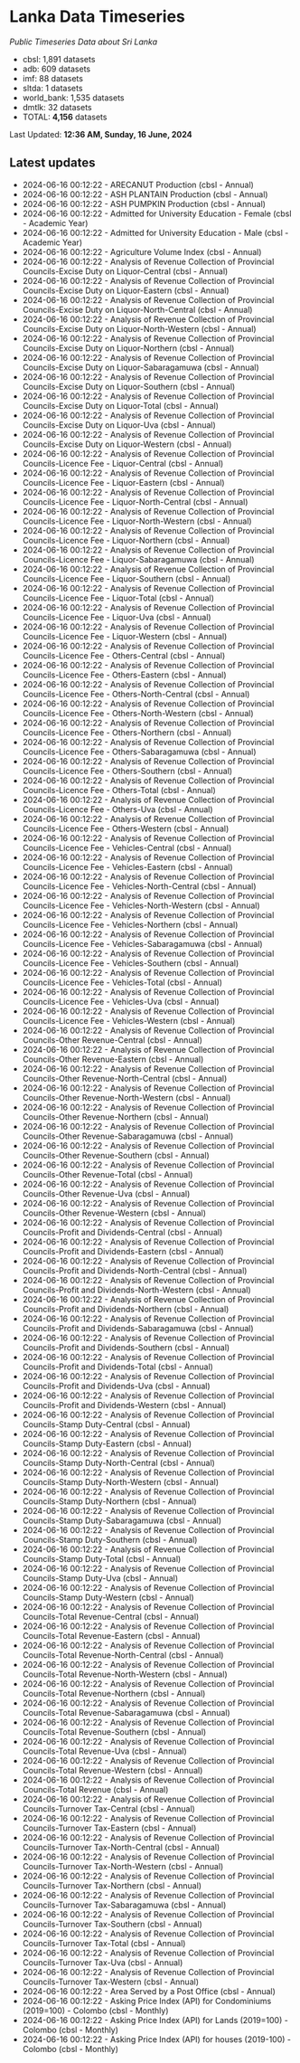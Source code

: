 # Lanka Data Timeseries
*Public Timeseries Data about Sri Lanka*

* cbsl: 1,891 datasets
* adb: 609 datasets
* imf: 88 datasets
* sltda: 1 datasets
* world_bank: 1,535 datasets
* dmtlk: 32 datasets
* TOTAL: **4,156** datasets

Last Updated: **12:36 AM, Sunday, 16 June, 2024**

## Latest updates

* 2024-06-16 00:12:22 - ARECANUT Production (cbsl - Annual)
* 2024-06-16 00:12:22 - ASH PLANTAIN Production (cbsl - Annual)
* 2024-06-16 00:12:22 - ASH PUMPKIN Production (cbsl - Annual)
* 2024-06-16 00:12:22 - Admitted for University Education - Female (cbsl - Academic Year)
* 2024-06-16 00:12:22 - Admitted for University Education - Male (cbsl - Academic Year)
* 2024-06-16 00:12:22 - Agriculture Volume Index (cbsl - Annual)
* 2024-06-16 00:12:22 - Analysis of Revenue Collection of Provincial Councils-Excise Duty on Liquor-Central (cbsl - Annual)
* 2024-06-16 00:12:22 - Analysis of Revenue Collection of Provincial Councils-Excise Duty on Liquor-Eastern (cbsl - Annual)
* 2024-06-16 00:12:22 - Analysis of Revenue Collection of Provincial Councils-Excise Duty on Liquor-North-Central (cbsl - Annual)
* 2024-06-16 00:12:22 - Analysis of Revenue Collection of Provincial Councils-Excise Duty on Liquor-North-Western (cbsl - Annual)
* 2024-06-16 00:12:22 - Analysis of Revenue Collection of Provincial Councils-Excise Duty on Liquor-Northern (cbsl - Annual)
* 2024-06-16 00:12:22 - Analysis of Revenue Collection of Provincial Councils-Excise Duty on Liquor-Sabaragamuwa (cbsl - Annual)
* 2024-06-16 00:12:22 - Analysis of Revenue Collection of Provincial Councils-Excise Duty on Liquor-Southern (cbsl - Annual)
* 2024-06-16 00:12:22 - Analysis of Revenue Collection of Provincial Councils-Excise Duty on Liquor-Total (cbsl - Annual)
* 2024-06-16 00:12:22 - Analysis of Revenue Collection of Provincial Councils-Excise Duty on Liquor-Uva (cbsl - Annual)
* 2024-06-16 00:12:22 - Analysis of Revenue Collection of Provincial Councils-Excise Duty on Liquor-Western (cbsl - Annual)
* 2024-06-16 00:12:22 - Analysis of Revenue Collection of Provincial Councils-Licence Fee - Liquor-Central (cbsl - Annual)
* 2024-06-16 00:12:22 - Analysis of Revenue Collection of Provincial Councils-Licence Fee - Liquor-Eastern (cbsl - Annual)
* 2024-06-16 00:12:22 - Analysis of Revenue Collection of Provincial Councils-Licence Fee - Liquor-North-Central (cbsl - Annual)
* 2024-06-16 00:12:22 - Analysis of Revenue Collection of Provincial Councils-Licence Fee - Liquor-North-Western (cbsl - Annual)
* 2024-06-16 00:12:22 - Analysis of Revenue Collection of Provincial Councils-Licence Fee - Liquor-Northern (cbsl - Annual)
* 2024-06-16 00:12:22 - Analysis of Revenue Collection of Provincial Councils-Licence Fee - Liquor-Sabaragamuwa (cbsl - Annual)
* 2024-06-16 00:12:22 - Analysis of Revenue Collection of Provincial Councils-Licence Fee - Liquor-Southern (cbsl - Annual)
* 2024-06-16 00:12:22 - Analysis of Revenue Collection of Provincial Councils-Licence Fee - Liquor-Total (cbsl - Annual)
* 2024-06-16 00:12:22 - Analysis of Revenue Collection of Provincial Councils-Licence Fee - Liquor-Uva (cbsl - Annual)
* 2024-06-16 00:12:22 - Analysis of Revenue Collection of Provincial Councils-Licence Fee - Liquor-Western (cbsl - Annual)
* 2024-06-16 00:12:22 - Analysis of Revenue Collection of Provincial Councils-Licence Fee - Others-Central (cbsl - Annual)
* 2024-06-16 00:12:22 - Analysis of Revenue Collection of Provincial Councils-Licence Fee - Others-Eastern (cbsl - Annual)
* 2024-06-16 00:12:22 - Analysis of Revenue Collection of Provincial Councils-Licence Fee - Others-North-Central (cbsl - Annual)
* 2024-06-16 00:12:22 - Analysis of Revenue Collection of Provincial Councils-Licence Fee - Others-North-Western (cbsl - Annual)
* 2024-06-16 00:12:22 - Analysis of Revenue Collection of Provincial Councils-Licence Fee - Others-Northern (cbsl - Annual)
* 2024-06-16 00:12:22 - Analysis of Revenue Collection of Provincial Councils-Licence Fee - Others-Sabaragamuwa (cbsl - Annual)
* 2024-06-16 00:12:22 - Analysis of Revenue Collection of Provincial Councils-Licence Fee - Others-Southern (cbsl - Annual)
* 2024-06-16 00:12:22 - Analysis of Revenue Collection of Provincial Councils-Licence Fee - Others-Total (cbsl - Annual)
* 2024-06-16 00:12:22 - Analysis of Revenue Collection of Provincial Councils-Licence Fee - Others-Uva (cbsl - Annual)
* 2024-06-16 00:12:22 - Analysis of Revenue Collection of Provincial Councils-Licence Fee - Others-Western (cbsl - Annual)
* 2024-06-16 00:12:22 - Analysis of Revenue Collection of Provincial Councils-Licence Fee - Vehicles-Central (cbsl - Annual)
* 2024-06-16 00:12:22 - Analysis of Revenue Collection of Provincial Councils-Licence Fee - Vehicles-Eastern (cbsl - Annual)
* 2024-06-16 00:12:22 - Analysis of Revenue Collection of Provincial Councils-Licence Fee - Vehicles-North-Central (cbsl - Annual)
* 2024-06-16 00:12:22 - Analysis of Revenue Collection of Provincial Councils-Licence Fee - Vehicles-North-Western (cbsl - Annual)
* 2024-06-16 00:12:22 - Analysis of Revenue Collection of Provincial Councils-Licence Fee - Vehicles-Northern (cbsl - Annual)
* 2024-06-16 00:12:22 - Analysis of Revenue Collection of Provincial Councils-Licence Fee - Vehicles-Sabaragamuwa (cbsl - Annual)
* 2024-06-16 00:12:22 - Analysis of Revenue Collection of Provincial Councils-Licence Fee - Vehicles-Southern (cbsl - Annual)
* 2024-06-16 00:12:22 - Analysis of Revenue Collection of Provincial Councils-Licence Fee - Vehicles-Total (cbsl - Annual)
* 2024-06-16 00:12:22 - Analysis of Revenue Collection of Provincial Councils-Licence Fee - Vehicles-Uva (cbsl - Annual)
* 2024-06-16 00:12:22 - Analysis of Revenue Collection of Provincial Councils-Licence Fee - Vehicles-Western (cbsl - Annual)
* 2024-06-16 00:12:22 - Analysis of Revenue Collection of Provincial Councils-Other Revenue-Central (cbsl - Annual)
* 2024-06-16 00:12:22 - Analysis of Revenue Collection of Provincial Councils-Other Revenue-Eastern (cbsl - Annual)
* 2024-06-16 00:12:22 - Analysis of Revenue Collection of Provincial Councils-Other Revenue-North-Central (cbsl - Annual)
* 2024-06-16 00:12:22 - Analysis of Revenue Collection of Provincial Councils-Other Revenue-North-Western (cbsl - Annual)
* 2024-06-16 00:12:22 - Analysis of Revenue Collection of Provincial Councils-Other Revenue-Northern (cbsl - Annual)
* 2024-06-16 00:12:22 - Analysis of Revenue Collection of Provincial Councils-Other Revenue-Sabaragamuwa (cbsl - Annual)
* 2024-06-16 00:12:22 - Analysis of Revenue Collection of Provincial Councils-Other Revenue-Southern (cbsl - Annual)
* 2024-06-16 00:12:22 - Analysis of Revenue Collection of Provincial Councils-Other Revenue-Total (cbsl - Annual)
* 2024-06-16 00:12:22 - Analysis of Revenue Collection of Provincial Councils-Other Revenue-Uva (cbsl - Annual)
* 2024-06-16 00:12:22 - Analysis of Revenue Collection of Provincial Councils-Other Revenue-Western (cbsl - Annual)
* 2024-06-16 00:12:22 - Analysis of Revenue Collection of Provincial Councils-Profit and Dividends-Central (cbsl - Annual)
* 2024-06-16 00:12:22 - Analysis of Revenue Collection of Provincial Councils-Profit and Dividends-Eastern (cbsl - Annual)
* 2024-06-16 00:12:22 - Analysis of Revenue Collection of Provincial Councils-Profit and Dividends-North-Central (cbsl - Annual)
* 2024-06-16 00:12:22 - Analysis of Revenue Collection of Provincial Councils-Profit and Dividends-North-Western (cbsl - Annual)
* 2024-06-16 00:12:22 - Analysis of Revenue Collection of Provincial Councils-Profit and Dividends-Northern (cbsl - Annual)
* 2024-06-16 00:12:22 - Analysis of Revenue Collection of Provincial Councils-Profit and Dividends-Sabaragamuwa (cbsl - Annual)
* 2024-06-16 00:12:22 - Analysis of Revenue Collection of Provincial Councils-Profit and Dividends-Southern (cbsl - Annual)
* 2024-06-16 00:12:22 - Analysis of Revenue Collection of Provincial Councils-Profit and Dividends-Total (cbsl - Annual)
* 2024-06-16 00:12:22 - Analysis of Revenue Collection of Provincial Councils-Profit and Dividends-Uva (cbsl - Annual)
* 2024-06-16 00:12:22 - Analysis of Revenue Collection of Provincial Councils-Profit and Dividends-Western (cbsl - Annual)
* 2024-06-16 00:12:22 - Analysis of Revenue Collection of Provincial Councils-Stamp Duty-Central (cbsl - Annual)
* 2024-06-16 00:12:22 - Analysis of Revenue Collection of Provincial Councils-Stamp Duty-Eastern (cbsl - Annual)
* 2024-06-16 00:12:22 - Analysis of Revenue Collection of Provincial Councils-Stamp Duty-North-Central (cbsl - Annual)
* 2024-06-16 00:12:22 - Analysis of Revenue Collection of Provincial Councils-Stamp Duty-North-Western (cbsl - Annual)
* 2024-06-16 00:12:22 - Analysis of Revenue Collection of Provincial Councils-Stamp Duty-Northern (cbsl - Annual)
* 2024-06-16 00:12:22 - Analysis of Revenue Collection of Provincial Councils-Stamp Duty-Sabaragamuwa (cbsl - Annual)
* 2024-06-16 00:12:22 - Analysis of Revenue Collection of Provincial Councils-Stamp Duty-Southern (cbsl - Annual)
* 2024-06-16 00:12:22 - Analysis of Revenue Collection of Provincial Councils-Stamp Duty-Total (cbsl - Annual)
* 2024-06-16 00:12:22 - Analysis of Revenue Collection of Provincial Councils-Stamp Duty-Uva (cbsl - Annual)
* 2024-06-16 00:12:22 - Analysis of Revenue Collection of Provincial Councils-Stamp Duty-Western (cbsl - Annual)
* 2024-06-16 00:12:22 - Analysis of Revenue Collection of Provincial Councils-Total Revenue-Central (cbsl - Annual)
* 2024-06-16 00:12:22 - Analysis of Revenue Collection of Provincial Councils-Total Revenue-Eastern (cbsl - Annual)
* 2024-06-16 00:12:22 - Analysis of Revenue Collection of Provincial Councils-Total Revenue-North-Central (cbsl - Annual)
* 2024-06-16 00:12:22 - Analysis of Revenue Collection of Provincial Councils-Total Revenue-North-Western (cbsl - Annual)
* 2024-06-16 00:12:22 - Analysis of Revenue Collection of Provincial Councils-Total Revenue-Northern (cbsl - Annual)
* 2024-06-16 00:12:22 - Analysis of Revenue Collection of Provincial Councils-Total Revenue-Sabaragamuwa (cbsl - Annual)
* 2024-06-16 00:12:22 - Analysis of Revenue Collection of Provincial Councils-Total Revenue-Southern (cbsl - Annual)
* 2024-06-16 00:12:22 - Analysis of Revenue Collection of Provincial Councils-Total Revenue-Uva (cbsl - Annual)
* 2024-06-16 00:12:22 - Analysis of Revenue Collection of Provincial Councils-Total Revenue-Western (cbsl - Annual)
* 2024-06-16 00:12:22 - Analysis of Revenue Collection of Provincial Councils-Total Revenue (cbsl - Annual)
* 2024-06-16 00:12:22 - Analysis of Revenue Collection of Provincial Councils-Turnover Tax-Central (cbsl - Annual)
* 2024-06-16 00:12:22 - Analysis of Revenue Collection of Provincial Councils-Turnover Tax-Eastern (cbsl - Annual)
* 2024-06-16 00:12:22 - Analysis of Revenue Collection of Provincial Councils-Turnover Tax-North-Central (cbsl - Annual)
* 2024-06-16 00:12:22 - Analysis of Revenue Collection of Provincial Councils-Turnover Tax-North-Western (cbsl - Annual)
* 2024-06-16 00:12:22 - Analysis of Revenue Collection of Provincial Councils-Turnover Tax-Northern (cbsl - Annual)
* 2024-06-16 00:12:22 - Analysis of Revenue Collection of Provincial Councils-Turnover Tax-Sabaragamuwa (cbsl - Annual)
* 2024-06-16 00:12:22 - Analysis of Revenue Collection of Provincial Councils-Turnover Tax-Southern (cbsl - Annual)
* 2024-06-16 00:12:22 - Analysis of Revenue Collection of Provincial Councils-Turnover Tax-Total (cbsl - Annual)
* 2024-06-16 00:12:22 - Analysis of Revenue Collection of Provincial Councils-Turnover Tax-Uva (cbsl - Annual)
* 2024-06-16 00:12:22 - Analysis of Revenue Collection of Provincial Councils-Turnover Tax-Western (cbsl - Annual)
* 2024-06-16 00:12:22 - Area Served by a Post Office (cbsl - Annual)
* 2024-06-16 00:12:22 - Asking Price Index (API) for Condominiums (2019=100) - Colombo (cbsl - Monthly)
* 2024-06-16 00:12:22 - Asking Price Index (API) for Lands (2019=100) - Colombo (cbsl - Monthly)
* 2024-06-16 00:12:22 - Asking Price Index (API) for houses (2019-100) - Colombo (cbsl - Monthly)